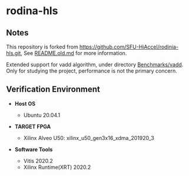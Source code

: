 # rodina-hls

## Notes 

This repository is forked from https://github.com/SFU-HiAccel/rodinia-hls.git, See [README.old.md](README.old.md) for more information.

Extended support for vadd algorithm, under directory [Benchmarks/vadd](Benchmarks/vadd). Only for studying the project, performance is not the primary concern.

## Verification Environment

+ **Host OS**
  + Ubuntu 20.04.1

+ **TARGET FPGA** 
  + Xilinx Alveo U50: xilinx_u50_gen3x16_xdma_201920_3

+ **Software Tools**
  + Vitis 2020.2
  + Xilinx Runtime(XRT) 2020.2
